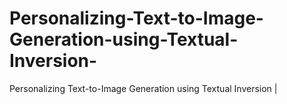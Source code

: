 # Personalizing-Text-to-Image-Generation-using-Textual-Inversion-
Personalizing Text-to-Image Generation using Textual Inversion |
